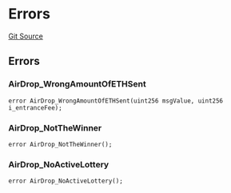 # Errors
[Git Source](https://github.com/DappScout/LotteryProtocol/blob/ef3a689eff9cde4579c3b0e1febe5e031d9e2e5e/src/libs/ErrorsEvents.sol)


## Errors
### AirDrop_WrongAmountOfETHSent

```solidity
error AirDrop_WrongAmountOfETHSent(uint256 msgValue, uint256 i_entranceFee);
```

### AirDrop_NotTheWinner

```solidity
error AirDrop_NotTheWinner();
```

### AirDrop_NoActiveLottery

```solidity
error AirDrop_NoActiveLottery();
```

